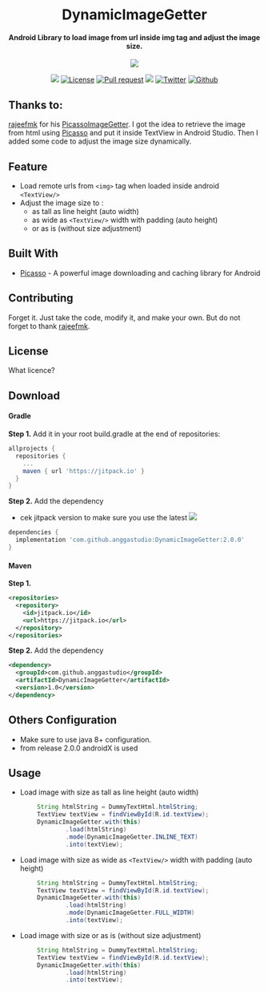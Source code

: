 <p align="center">
  <h1 align="center">DynamicImageGetter</h1>
  <h4 align="center">Android Library to load image from url inside img tag and adjust the image size.</h4>
</p>

<p align="center">
  <img src="https://images.unsplash.com/photo-1522219406764-db207f1f7640?ixlib=rb-1.2.1&ixid=MnwxMjA3fDB8MHxwaG90by1wYWdlfHx8fGVufDB8fHx8&auto=format&fit=crop&w=1170&q=80"/>
</p>

<p align="center">
  <a href="https://jitpack.io/#anggastudio/DynamicImageGetter"><img src="https://img.shields.io/jitpack/v/github/anggastudio/DynamicImageGetter"></a>
  <a href="LICENSE"><img alt="License" src="https://img.shields.io/badge/License-Apache%202.0-blue.svg"></a>
  <a href="https://github.com/anggastudio/DynamicImageGetter/pulls"><img alt="Pull request" src="https://img.shields.io/badge/PRs-welcome-brightgreen.svg?style=flat"></a>
  <a href="https://github.com/anggastudio/DynamicImageGetter/graphs/contributors"><img src="https://img.shields.io/github/contributors/anggastudio/DynamicImageGetter"></a>
  <a href="https://twitter.com/angga_studio"><img alt="Twitter" src="https://img.shields.io/twitter/follow/angga_studio"></a>
  <a href="https://github.com/anggastudio"><img alt="Github" src="https://img.shields.io/github/followers/anggastudio?label=follow&style=social"></a>
</p>

## Thanks to:
[rajeefmk](https://gist.github.com/rajeefmk) for his [PicassoImageGetter](https://gist.github.com/rajeefmk/beb1b79363c12041da7fd540bcf27765).
I got the idea to retrieve the image from html using [Picasso](http://square.github.io/picasso/ "Picasso") and put it inside TextView in Android Studio. Then I added some code to adjust the image size dynamically.

## Feature
- Load remote urls from `<img>` tag when loaded inside android `<TextView/>`
- Adjust the image size to :
  - as tall as line height (auto width)
  - as wide as `<TextView/>` width with padding (auto height)
  - or as is (without size adjustment)

## Built With

* [Picasso](http://square.github.io/picasso/ "Picasso") - A powerful image downloading and caching library for Android

## Contributing

Forget it. Just take the code, modify it, and make your own.
But do not forget to thank [rajeefmk](https://gist.github.com/rajeefmk).

## License

What licence?

## Download
#### Gradle
**Step 1.** Add it in your root build.gradle at the end of repositories:
```gradle
allprojects {
  repositories {
    ...
    maven { url 'https://jitpack.io' }
  }
}
```

**Step 2.** Add the dependency
- cek jitpack version to make sure you use the latest
[![](https://jitpack.io/v/anggastudio/DynamicImageGetter.svg)](https://jitpack.io/#anggastudio/DynamicImageGetter)
```gradle
dependencies {
  implementation 'com.github.anggastudio:DynamicImageGetter:2.0.0'
}
```
#### Maven
**Step 1.**
```xml
<repositories>
  <repository>
    <id>jitpack.io</id>
    <url>https://jitpack.io</url>
  </repository>
</repositories>
```

**Step 2.** Add the dependency
```xml
<dependency>
  <groupId>com.github.anggastudio</groupId>
  <artifactId>DynamicImageGetter</artifactId>
  <version>1.0</version>
</dependency>
```

## Others Configuration
- Make sure to use java 8+ configuration.
- from release 2.0.0 androidX is used

## Usage
- Load image with size as tall as line height (auto width)
```java
        String htmlString = DummyTextHtml.htmlString;
        TextView textView = findViewById(R.id.textView);
        DynamicImageGetter.with(this)
                .load(htmlString)
                .mode(DynamicImageGetter.INLINE_TEXT)
                .into(textView);
```
- Load image with size as wide as `<TextView/>` width with padding (auto height)
```java
        String htmlString = DummyTextHtml.htmlString;
        TextView textView = findViewById(R.id.textView);
        DynamicImageGetter.with(this)
                .load(htmlString)
                .mode(DynamicImageGetter.FULL_WIDTH)
                .into(textView);
```
- Load image with size or as is (without size adjustment)
```java
        String htmlString = DummyTextHtml.htmlString;
        TextView textView = findViewById(R.id.textView);
        DynamicImageGetter.with(this)
                .load(htmlString)
                .into(textView);
```
